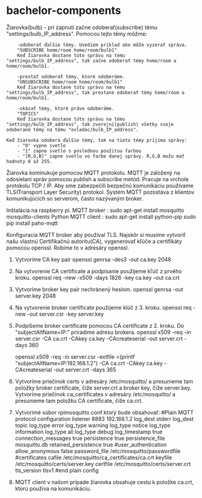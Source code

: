 # bachelor-components
Žiarovka(bulb) - pri zapnutí začne odoberať(subscribe) tému "settings/bulb_IP_address".
    Pomocou tejto témy môžme:
        
        -odoberať ďalšie témy. Uvediem príklad ako môže vyzerať správa. 
        "SUBSCRIBE home/room home/room/bulb1"
        Keď žiarovka dostane túto správu na tému "settings/bulb_IP_address", tak začne odoberať témy home/room a home/room/bulb1.

        -prestať odoberať témy, ktoré odoberáme.
        "UNSUBSCRIBE home/room home/room/bulb1"
        Keď žiarovka dostane túto správu na tému "settings/bulb_IP_address", tak prestane odoberať témy home/room a home/room/bulb1.

        -ukázať témy, ktoré práve odoberáme.
        "TOPICS"
        Keď žiarovka dostane túto správu na tému "settings/bulb_IP_address", tak zverejní(publish) všetky svoje odoberané témy na tému "ovladac/bulb_IP_address".
    
    Keď žiarovka odoberá ďalšie témy, tak na tieto témy prijíma správy:
        - "0" vypne svetlo
        - "1" zapne svetlo s poslednou použitou farbou
        - "[R,G,B]" zapne svetlo vo farbe danej správy. R,G,B možu mať hodnoty 0 až 255.

Žiarovka kominukuje pomocou MQTT protokolu. MQTT je založený na odosielaní správ pomocou publish a subscribe metód. Pracuje na vrchole protokolu TCP / IP. Aby sme zabezpečili bezpečnú komunikáciu používame TLS(Transport Layer Security) protokol. Systém MQTT pozostáva z klientov komunikujúcich so serverom, často nazývaným broker.

Inštalácia na raspberry pi.
    MQTT broker :
        sudo apt-get install mosquitto mosquitto-clients
    Python MQTT client :
        sudo apt-get install python-pip	
        sudo pip install paho-mqtt


Konfiguracia MQTT broker aby používal TLS.
Najskôr si musíme vytvoriť našu vlastnú Certifikačnú autoritu(CA), vygenerovať kľúče a certifikáty pomocou openssl. Robíme to v adresáry openssl.
1. Vytvoríme CA key pair
    openssl genrsa -des3 -out ca.key 2048
2. Na vytvorenie CA certificate a podpísanie použijeme kľúč z prvého kroku.
    openssl req -new -x509 -days 1826 -key ca.key -out ca.crt
3. Vytvoríme broker key pair nechránený heslom.
    openssl genrsa -out server.key 2048
4. Na vytvorenie broker certificate použijeme klúč z 3. kroku.
    openssl req -new -out server.csr -key server.key
5. Podpíšeme broker certificate pomocou CA certificate z 2. kroku. Do "subjectAltName=IP:" priradime adresu brokera. 
    openssl x509 -req -in server.csr -CA ca.crt -CAkey ca.key -CAcreateserial -out server.crt -days 360
    
    openssl x509 -req -in server.csr -extfile <(printf "subjectAltName=IP:192.168.1.2") -CA ca.crt -CAkey ca.key -CAcreateserial -out server.crt -days 365
6. Vytvoríme priečinok certs v adresáry /etc/mosquitto/ a presunieme tam položky broker certificate, čiže server.crt a broker key, čiže server.key. Vytvoríme priečinok ca_certificates v adresáry /etc/mosquitto/ a presunieme tam položku CA certificate, čiže ca.crt.
7. Vytvorimé súbor rpimosquitto.conf ktorý bude obsahovať:
#Plain MQTT protocol configuration
listener 8883 192.168.1.2
log_dest stderr
log_dest topic
log_type error
log_type warning
log_type notice
log_type information
log_type all
log_type debug
log_timestamp true
connection_messages true
persistence true
persistence_file mosquitto.db
retained_persistence true
#user_authentication
allow_anonymous false
password_file /etc/mosquitto/passwordfile
#certificates
cafile /etc/mosquitto/ca_certificates/ca.crt
keyfile /etc/mosquitto/certs/server.key
certfile /etc/mosquitto/certs/server.crt
tls_version tlsv1
#end plain config
8. MQTT client v našom prípade žiarovka obsahuje cestu k položke ca.crt, ktorú používa na komunikáciu.



